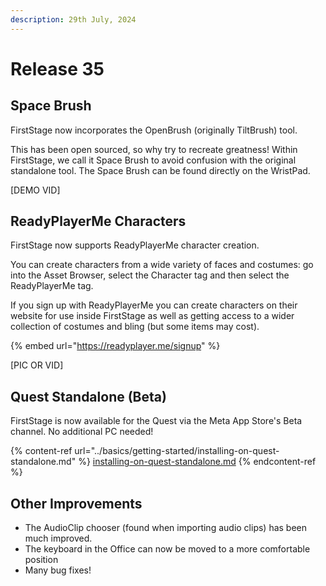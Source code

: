 ```yaml
---
description: 29th July, 2024
---
```


# Release 35

## Space Brush

FirstStage now incorporates the OpenBrush (originally TiltBrush) tool.&#x20;

This has been open sourced, so why try to recreate greatness! Within FirstStage, we call it Space Brush to avoid confusion with the original standalone tool. The Space Brush can be found directly on the WristPad.

\[DEMO VID]

## ReadyPlayerMe Characters

FirstStage now supports ReadyPlayerMe character creation.&#x20;

You can create characters from a wide variety of faces and costumes: go into the Asset Browser, select the Character tag and then select the ReadyPlayerMe tag.&#x20;

If you sign up with ReadyPlayerMe you can create characters on their website for use inside FirstStage as well as getting access to a wider collection of costumes and bling (but some items may cost).

{% embed url="https://readyplayer.me/signup" %}

\[PIC OR VID]

## Quest Standalone (Beta)

FirstStage is now available for the Quest via the Meta App Store's Beta channel. No additional PC needed!

{% content-ref url="../basics/getting-started/installing-on-quest-standalone.md" %}
[installing-on-quest-standalone.md](../basics/getting-started/installing-on-quest-standalone.md)
{% endcontent-ref %}

## Other Improvements

* The AudioClip chooser (found when importing audio clips) has been much improved.
* The keyboard in the Office can now be moved to a more comfortable position
* Many bug fixes!




